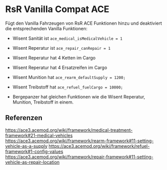 # RsR Vanilla Compat ACE

Fügt den Vanilla Fahrzeugen von RsR ACE Funktionen hinzu und deaktiviert die entsprechenden Vanilla Funktionen:

- Wisent Sanität ist `ace_medical_isMedicalVehicle = 1`
- Wisent Reperatur ist `ace_repair_canRepair = 1`
- Wisent Reperatur hat 4 Ketten im Cargo
- Wisent Reperatur hat 4 Ersatzreifen im Cargo
- Wisent Munition hat `ace_rearm_defaultSupply = 1200;`
- Wisent Treibstoff hat `ace_refuel_fuelCargo = 10000;`

- Bergepanzer hat gleichen Funktionen wie die Wisent Reperatur, Munition, Treibstoff in einem.

## Referenzen

<https://ace3.acemod.org/wiki/framework/medical-treatment-framework#21-medical-vehicles>
<https://ace3.acemod.org/wiki/framework/rearm-framework#11-setting-vehicle-as-a-supply>
<https://ace3.acemod.org/wiki/framework/refuel-framework#1-config-values>
<https://ace3.acemod.org/wiki/framework/repair-framework#11-setting-vehicle-as-repair-location>
